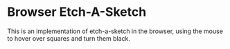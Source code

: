 # Browser Etch-A-Sketch
This is an implementation of etch-a-sketch in the browser, using the mouse to hover over squares and turn them black.
